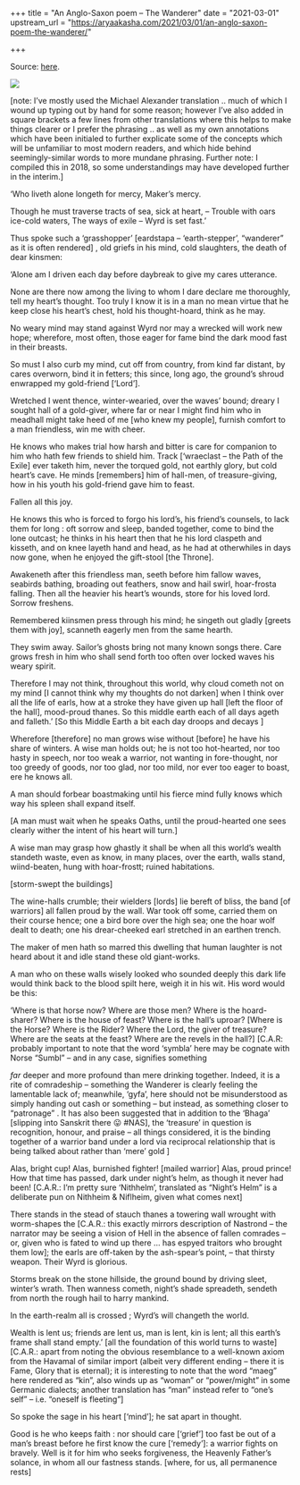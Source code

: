 +++
title = "An Anglo-Saxon poem – The Wanderer"
date = "2021-03-01"
upstream_url = "https://aryaakasha.com/2021/03/01/an-anglo-saxon-poem-the-wanderer/"

+++

Source: [here](https://aryaakasha.com/2021/03/01/an-anglo-saxon-poem-the-wanderer/).

![](https://aryaakasha.files.wordpress.com/2021/03/iso-hi-22530.jpg?w=529)

\[note: I’ve mostly used the Michael Alexander translation .. much of which I wound up typing out by hand for some reason; however I’ve also added in square brackets a few lines from other translations where this helps to make things clearer or I prefer the phrasing .. as well as my own annotations which have been initialed to further explicate some of the concepts which will be unfamiliar to most modern readers, and which hide behind seemingly-similar words to more mundane phrasing. Further note: I compiled this in 2018, so some understandings may have developed further in the interim.\]

‘Who liveth alone longeth for mercy, Maker’s mercy.

Though he must traverse tracts of sea, sick at heart, – Trouble with oars ice-cold waters, The ways of exile – Wyrd is set fast.’

Thus spoke such a ‘grasshopper’ \[eardstapa – ‘earth-stepper’, “wanderer” as it is often rendered\] , old griefs in his mind, cold slaughters, the death of dear kinsmen:

‘Alone am I driven each day before daybreak to give my cares utterance.

None are there now among the living to whom I dare declare me thoroughly, tell my heart’s thought. Too truly I know it is in a man no mean virtue that he keep close his heart’s chest, hold his thought-hoard, think as he may.

No weary mind may stand against Wyrd nor may a wrecked will work new hope; wherefore, most often, those eager for fame bind the dark mood fast in their breasts.

So must I also curb my mind, cut off from country, from kind far distant, by cares overworn, bind it in fetters; this since, long ago, the ground’s shroud enwrapped my gold-friend \[‘Lord’\].

Wretched I went thence, winter-wearied, over the waves’ bound; dreary I sought hall of a gold-giver, where far or near I might find him who in meadhall might take heed of me \[who knew my people\], furnish comfort to a man friendless, win me with cheer.

He knows who makes trial how harsh and bitter is care for companion to him who hath few friends to shield him. Track \[‘wraeclast – the Path of the Exile\] ever taketh him, never the torqued gold, not earthly glory, but cold heart’s cave. He minds \[remembers\] him of hall-men, of treasure-giving, how in his youth his gold-friend gave him to feast.

Fallen all this joy.

He knows this who is forced to forgo his lord’s, his friend’s counsels, to lack them for long : oft sorrow and sleep, banded together, come to bind the lone outcast; he thinks in his heart then that he his lord claspeth and kisseth, and on knee layeth hand and head, as he had at otherwhiles in days now gone, when he enjoyed the gift-stool \[the Throne\].

Awakeneth after this friendless man, seeth before him fallow waves, seabirds bathing, broading out feathers, snow and hail swirl, hoar-frosta falling. Then all the heavier his heart’s wounds, store for his loved lord. Sorrow freshens.

Remembered kiinsmen press through his mind; he singeth out gladly \[greets them with joy\], scanneth eagerly men from the same hearth.

They swim away. Sailor’s ghosts bring not many known songs there. Care grows fresh in him who shall send forth too often over locked waves his weary spirit.

Therefore I may not think, throughout this world, why cloud cometh not on my mind \[I cannot think why my thoughts do not darken\] when I think over all the life of earls, how at a stroke they have given up hall \[left the floor of the hall\], mood-proud thanes. So this middle earth each of all days ageth and falleth.’ \[So this Middle Earth a bit each day droops and decays \]

Wherefore \[therefore\] no man grows wise without \[before\] he have his share of winters. A wise man holds out; he is not too hot-hearted, nor too hasty in speech, nor too weak a warrior, not wanting in fore-thought, nor too greedy of goods, nor too glad, nor too mild, nor ever too eager to boast, ere he knows all.

A man should forbear boastmaking until his fierce mind fully knows which way his spleen shall expand itself.

\[A man must wait when he speaks Oaths, until the proud-hearted one sees clearly wither the intent of his heart will turn.\]

A wise man may grasp how ghastly it shall be when all this world’s wealth standeth waste, even as know, in many places, over the earth, walls stand, wiind-beaten, hung with hoar-frostt; ruined habitations.

\[storm-swept the buildings\]

The wine-halls crumble; their wielders \[lords\] lie bereft of bliss, the band \[of warriors\] all fallen proud by the wall. War took off some, carried them on their course hence; one a bird bore over the high sea; one the hoar wolf dealt to death; one his drear-cheeked earl stretched in an earthen trench.

The maker of men hath so marred this dwelling that human laughter is not heard about it and idle stand these old giant-works.

A man who on these walls wisely looked who sounded deeply this dark life would think back to the blood spilt here, weigh it in his wit. His word would be this:

‘Where is that horse now? Where are those men? Where is the hoard-sharer? Where is the house of feast? Where is the hall’s uproar? \[Where is the Horse? Where is the Rider? Where the Lord, the giver of treasure? Where are the seats at the feast? Where are the revels in the hall?\] \[C.A.R: probably important to note that the word ‘symbla’ here may be cognate with Norse “Sumbl” – and in any case, signifies something

*far* deeper and more profound than mere drinking together. Indeed, it
is a rite of comradeship – something the Wanderer is clearly feeling the lamentable lack of; meanwhile, ‘gyfa’, here should not be misunderstood as simply handing out cash or something – but instead, as something closer to “patronage” . It has also been suggested that in addition to the ‘Bhaga’ \[slipping into Sanskrit there 😛 #NAS\], the ‘treasure’ in question is recognition, honour, and praise – all things considered, it is the binding together of a warrior band under a lord via reciprocal relationship that is being talked about rather than ‘mere’ gold \]

Alas, bright cup! Alas, burnished fighter! \[mailed warrior\] Alas, proud prince! How that time has passed, dark under night’s helm, as though it never had been! \[C.A.R.: I’m pretty sure ‘Nithhelm’, translated as “Night’s Helm” is a deliberate pun on Nithheim & Niflheim, given what comes next\]

There stands in the stead of stauch thanes a towering wall wrought with worm-shapes the \[C.A.R.: this exactly mirrors description of Nastrond – the narrator may be seeing a vision of Hell in the absence of fallen comrades – or, given who is fated to wind up there … has espyed traitors who brought them low\]; the earls are off-taken by the ash-spear’s point, – that thirsty weapon. Their Wyrd is glorious.

Storms break on the stone hillside, the ground bound by driving sleet, winter’s wrath. Then wanness cometh, night’s shade spreadeth, sendeth from north the rough hail to harry mankind.

In the earth-realm all is crossed ; Wyrd’s will changeth the world.

Wealth is lent us; friends are lent us, man is lent, kin is lent; all this earth’s frame shall stand empty.’ \[all the foundation of this world turns to waste\] \[C.A.R.: apart from noting the obvious resemblance to a well-known axiom from the Havamal of similar import (albeit very different ending – there it is Fame, Glory that is eternal); it is interesting to note that the word “maeg” here rendered as “kin”, also winds up as “woman” or “power/might” in some Germanic dialects; another translation has “man” instead refer to “one’s self” – i.e. “oneself is fleeting”\]

So spoke the sage in his heart \[‘mind’\]; he sat apart in thought.

Good is he who keeps faith : nor should care \[‘grief’\] too fast be out of a man’s breast before he first know the cure \[‘remedy’\]: a warrior fights on bravely. Well is it for him who seeks forgiveness, the Heavenly Father’s solance, in whom all our fastness stands. \[where, for us, all permanence rests\]